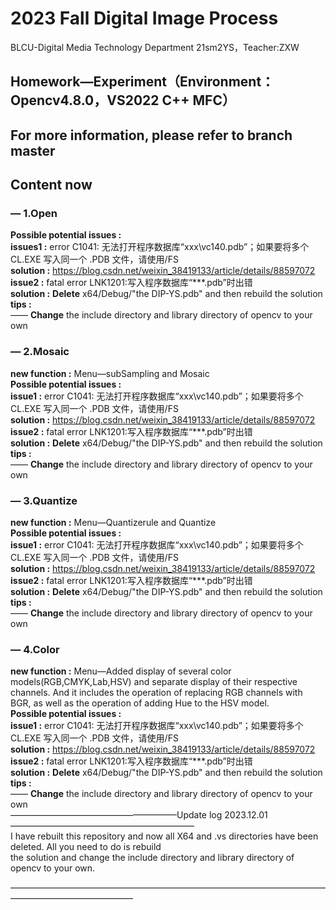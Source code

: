 # 2023 Fall Digital Image Process
BLCU-Digital Media Technology Department 21sm2YS，Teacher:ZXW
## Homework—Experiment（Environment：Opencv4.8.0，VS2022 C++ MFC）
## For more information, please refer to branch master
## Content now
### — 1.Open
**Possible potential issues :** <br />
**issues1 :** error C1041: 无法打开程序数据库“xxx\vc140.pdb”；如果要将多个 CL.EXE 写入同一个 .PDB 文件，请使用/FS<br />
**solution :** <https://blog.csdn.net/weixin_38419133/article/details/88597072><br />
**issue2 :** fatal error LNK1201:写入程序数据库“***.pdb”时出错<br />
**solution :** **Delete** x64/Debug/"the DIP-YS.pdb" and then rebuild the solution<br />
**tips :** <br />
—— **Change** the include directory and library directory of opencv to your own<br />
### — 2.Mosaic
**new function :** Menu—subSampling and Mosaic<br />
**Possible potential issues :** <br />
**issue1 :** error C1041: 无法打开程序数据库“xxx\vc140.pdb”；如果要将多个 CL.EXE 写入同一个 .PDB 文件，请使用/FS<br />
**solution :** <https://blog.csdn.net/weixin_38419133/article/details/88597072><br />
**issue2 :** fatal error LNK1201:写入程序数据库“***.pdb”时出错<br />
**solution :** **Delete** x64/Debug/"the DIP-YS.pdb" and then rebuild the solution<br />
**tips :** <br />
—— **Change** the include directory and library directory of opencv to your own<br />
### — 3.Quantize
**new function :** Menu—Quantizerule and Quantize<br />
**Possible potential issues :** <br />
**issue1 :** error C1041: 无法打开程序数据库“xxx\vc140.pdb”；如果要将多个 CL.EXE 写入同一个 .PDB 文件，请使用/FS<br />
**solution :** <https://blog.csdn.net/weixin_38419133/article/details/88597072><br />
**issue2 :** fatal error LNK1201:写入程序数据库“***.pdb”时出错<br />
**solution :** **Delete** x64/Debug/"the DIP-YS.pdb" and then rebuild the solution<br />
**tips :** <br />
—— **Change** the include directory and library directory of opencv to your own<br />
### — 4.Color
**new function :** Menu—Added display of several color models(RGB,CMYK,Lab,HSV) and separate display of their respective channels. And it includes the operation of replacing RGB channels with BGR, as well as the operation of adding Hue to the HSV model.<br />
**Possible potential issues :** <br />
**issue1 :** error C1041: 无法打开程序数据库“xxx\vc140.pdb”；如果要将多个 CL.EXE 写入同一个 .PDB 文件，请使用/FS<br />
**solution :** <https://blog.csdn.net/weixin_38419133/article/details/88597072><br />
**issue2 :** fatal error LNK1201:写入程序数据库“***.pdb”时出错<br />
**solution :** **Delete** x64/Debug/"the DIP-YS.pdb" and then rebuild the solution<br />
**tips :** <br />
—— **Change** the include directory and library directory of opencv to your own<br />
———————————————————Update log 2023.12.01—————————————————————<br />
I have rebuilt this repository and now all X64 and .vs directories have been deleted. All you need to do is rebuild<br />
the solution and change the include directory and library directory of opencv to your own.                                 <br />

——————————————————————————————————————————————————<br />
